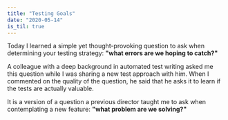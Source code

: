 ```yaml
---
title: "Testing Goals"
date: "2020-05-14"
is_til: true
---
```


Today I learned a simple yet thought-provoking question to ask when determining your testing strategy: **"what errors are we hoping to catch?"**

A colleague with a deep background in automated test writing asked me this question while I was sharing a new test approach with him. When I commented on the quality of the question, he said that he asks it to learn if the tests are actually valuable.

It is a version of a question a previous director taught me to ask when contemplating a new feature: **"what problem are we solving?"**
